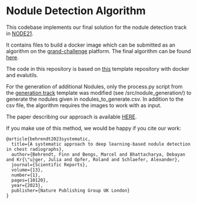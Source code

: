 # Nodule Detection Algorithm

This codebase implements our final solution for the nodule detection track in [NODE21](https://node21.grand-challenge.org/). 

It contains files to build a docker image which can be submitted as an algorithm on the [grand-challenge](https://www.grand-challenge.org) platform. The final algorithm can be found [here](https://grand-challenge.org/algorithms/final-submission-mtec/).

The code in this repository is based on [this](https://grand-challenge.org/algorithms/final-submission-mtec/) template repository with docker and evalutils.  

For the generation of additional Nodules, only the process.py script from the [generation track](https://github.com/node21challenge/node21_generation_baseline) template was modified (see /src/nodule_generation/) to generate the nodules given in nodules_to_generate.csv. In addition to the csv file, the algorithm requires the images to work with as input.

The paper describing our approach is available [HERE](https://www.nature.com/articles/s41598-023-37270-2).

If you make use of this method, we would be happy if you cite our work:

    @article{behrendt2023systematic,
      title={A systematic approach to deep learning-based nodule detection in chest radiographs},
      author={Behrendt, Finn and Bengs, Marcel and Bhattacharya, Debayan and Kr{\"u}ger, Julia and Opfer, Roland and Schlaefer, Alexander},
      journal={Scientific Reports},
      volume={13},
      number={1},
      pages={10120},
      year={2023},
      publisher={Nature Publishing Group UK London}
    }

